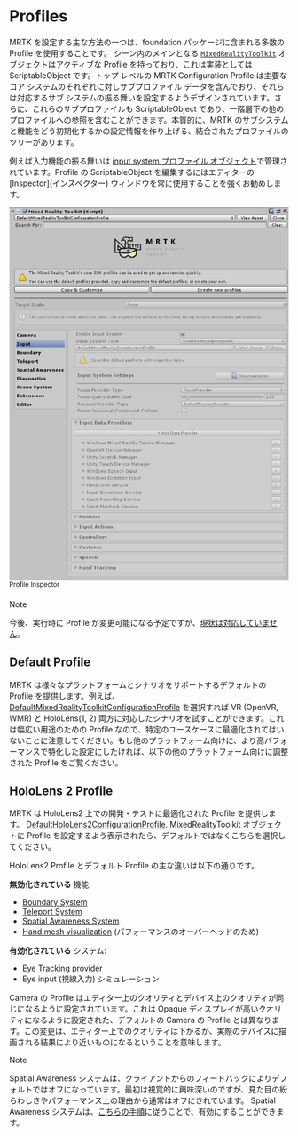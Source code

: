 # Profiles

MRTK を設定する主な方法の一つは、foundation パッケージに含まれる多数の Profile を使用することです。
シーン内のメインとなる [`MixedRealityToolkit`](xref:Microsoft.MixedReality.Toolkit.MixedRealityToolkit) オブジェクトはアクティブな Profile を持っており、これは実装としては ScriptableObject です。トップ レベルの MRTK Configuration Profile は主要なコア システムのそれぞれに対しサブプロファイル データを含んでおり、それらは対応するサブ システムの振る舞いを設定するようデザインされています。さらに、これらのサブプロファイルも ScriptableObject であり、一階層下の他のプロファイルへの参照を含むことができます。本質的に、MRTK のサブシステムと機能をどう初期化するかの設定情報を作り上げる、結合されたプロファイルのツリーがあります。

例えば入力機能の振る舞いは [input system プロファイル オブジェクト](https://github.com/microsoft/MixedRealityToolkit-Unity/blob/mrtk_development/Assets/MixedRealityToolkit.SDK/Profiles/DefaultMixedRealityInputSystemProfile.asset)で管理されています。Profile の ScriptableObject を編集するにはエディターの \[Inspector](インスペクター) ウィンドウを常に使用することを強くお勧めします。

<img src="../../Documentation/Images/Profiles/input_profile.png" width="650px" style="display:block;">
<sup>Profile Inspector</sup>

> [!NOTE]
> 今後、実行時に Profile が変更可能になる予定ですが、[現状は対応していません](https://github.com/microsoft/MixedRealityToolkit-Unity/issues/4289)。

## Default Profile

MRTK は様々なプラットフォームとシナリオをサポートするデフォルトの Profile を提供します。例えば、 [DefaultMixedRealityToolkitConfigurationProfile](https://github.com/microsoft/MixedRealityToolkit-Unity/blob/mrtk_development/Assets/MixedRealityToolkit.SDK/Profiles/DefaultMixedRealityToolkitConfigurationProfile.asset)
を選択すれば VR (OpenVR, WMR) と HoloLens(1, 2) 両方に対応したシナリオを試すことができます。これは幅広い用途のための Profile なので、特定のユースケースに最適化されてはいないことに注意してください。もし他のプラットフォーム向けに、より高パフォーマンスで特化した設定にしたければ、以下の他のプラットフォーム向けに調整された Profile をご覧ください。

## HoloLens 2 Profile

MRTK は HoloLens2 上での開発・テストに最適化された Profile を提供します。 [DefaultHoloLens2ConfigurationProfile](https://github.com/microsoft/MixedRealityToolkit-Unity/blob/mrtk_development/Assets/MixedRealityToolkit.SDK/Profiles/HoloLens2/DefaultHoloLens2ConfigurationProfile.asset).
MixedRealityToolkit オブジェクトに Profile を設定するよう表示されたら、デフォルトではなくこちらを選択してください。

HoloLens2 Profile とデフォルト Profile の主な違いは以下の通りです。

**無効化されている** 機能:

- [Boundary System](../Boundary/BoundarySystemGettingStarted.md)
- [Teleport System](../TeleportSystem/Overview.md)
- [Spatial Awareness System](../SpatialAwareness/SpatialAwarenessGettingStarted.md)
- [Hand mesh visualization](../Input/HandTracking.md) (パフォーマンスのオーバーヘッドのため)

**有効化されている** システム:

- [Eye Tracking provider](../EyeTracking/EyeTracking_Main.md)
- Eye input (視線入力) シミュレーション

Camera の Profile はエディター上のクオリティとデバイス上のクオリティが同じになるように設定されています。これは Opaque ディスプレイが高いクオリティになるように設定された、デフォルトの Camera の Profile とは異なります。この変更は、エディター上でのクオリティは下がるが、実際のデバイスに描画される結果により近いものになるということを意味します。


> [!NOTE]
> Spatial Awareness システムは、クライアントからのフィードバックによりデフォルトではオフになっています。最初は視覚的に興味深いのですが、見た目の紛らわしさやパフォーマンス上の理由から通常はオフにされています。
  Spatial Awareness システムは、[こちらの手順](../SpatialAwareness/SpatialAwarenessGettingStarted.md)に従うことで、有効にすることができます。